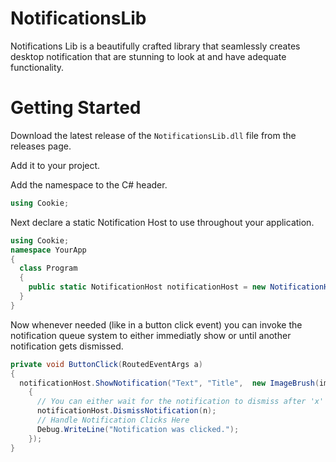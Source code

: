 # NotificationsLib
Notifications Lib is a beautifully crafted library that seamlessly creates desktop notification that are stunning to look at and have adequate functionality.

# Getting Started
Download the latest release of the `NotificationsLib.dll` file from the releases page.

Add it to your project.

Add the namespace to the C# header.
```cs
using Cookie;
```
Next declare  a static Notification Host to use throughout your application.
```cs
using Cookie;
namespace YourApp
{
  class Program
  {
    public static NotificationHost notificationHost = new NotificationHost();
  }
}
```
Now whenever needed (like in a button click event) you can invoke the notification queue system to either immediatly show or until another notification gets dismissed.
```cs
private void ButtonClick(RoutedEventArgs a)
{
  notificationHost.ShowNotification("Text", "Title",  new ImageBrush(image), (args) =>
    {
      // You can either wait for the notification to dismiss after 'x' seconds or dismiss immediatly when the notification is clicked.
      notificationHost.DismissNotification(n);
      // Handle Notification Clicks Here
      Debug.WriteLine("Notification was clicked.");
    });
}
```
